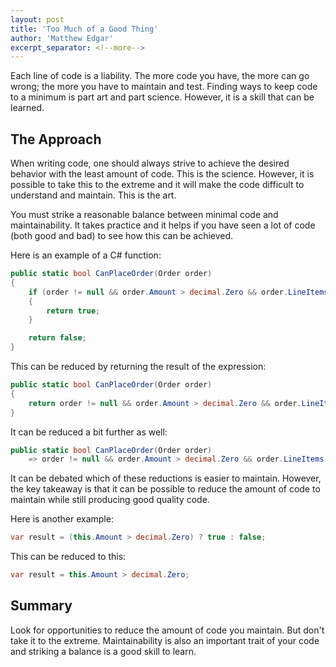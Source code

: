 ```yaml
---
layout: post
title: 'Too Much of a Good Thing'
author: 'Matthew Edgar'
excerpt_separator: <!--more-->
---
```


Each line of code is a liability. The more code you have, the more can go wrong; the more you have to maintain and test. Finding ways to keep code to a minimum is part art and part science. However, it is a skill that can be learned.

<!--more-->

## The Approach

When writing code, one should always strive to achieve the desired behavior with the least amount of code. This is the science. However, it is possible to take this to the extreme and it will make the code difficult to understand and maintain. This is the art.

You must strike a reasonable balance between minimal code and maintainability. It takes practice and it helps if you have seen a lot of code (both good and bad) to see how this can be achieved. 

Here is an example of a C# function:

```csharp
public static bool CanPlaceOrder(Order order)
{
    if (order != null && order.Amount > decimal.Zero && order.LineItems.Any())
    {
        return true;
    }

    return false;
}
```

This can be reduced by returning the result of the expression:

```csharp
public static bool CanPlaceOrder(Order order)
{
    return order != null && order.Amount > decimal.Zero && order.LineItems.Any();
}
```

It can be reduced a bit further as well:

```csharp
public static bool CanPlaceOrder(Order order) 
    => order != null && order.Amount > decimal.Zero && order.LineItems.Any();
```

It can be debated which of these reductions is easier to maintain. However, the key takeaway is that it can be possible to reduce the amount of code to maintain while still producing good quality code.

Here is another example:

```csharp
var result = (this.Amount > decimal.Zero) ? true : false;
```

This can be reduced to this:

```csharp
var result = this.Amount > decimal.Zero;
```

## Summary

Look for opportunities to reduce the amount of code you maintain. But don't take it to the extreme. Maintainability is also an important trait of your code and striking a balance is a good skill to learn.

